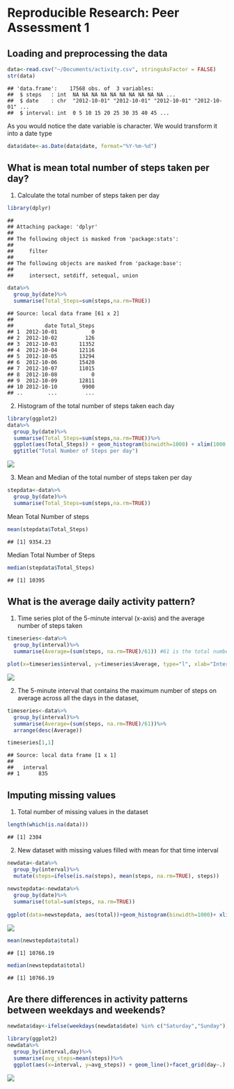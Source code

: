# Reproducible Research: Peer Assessment 1


## Loading and preprocessing the data


```r
data<-read.csv("~/Documents/activity.csv", stringsAsFactor = FALSE)
str(data)
```

```
## 'data.frame':	17568 obs. of  3 variables:
##  $ steps   : int  NA NA NA NA NA NA NA NA NA NA ...
##  $ date    : chr  "2012-10-01" "2012-10-01" "2012-10-01" "2012-10-01" ...
##  $ interval: int  0 5 10 15 20 25 30 35 40 45 ...
```

As you would notice the date variable is character. We would transform it into a date type


```r
data$date<-as.Date(data$date, format="%Y-%m-%d")
```


## What is mean total number of steps taken per day?

1. Calculate the total number of steps taken per day


```r
library(dplyr)
```

```
## 
## Attaching package: 'dplyr'
## 
## The following object is masked from 'package:stats':
## 
##     filter
## 
## The following objects are masked from 'package:base':
## 
##     intersect, setdiff, setequal, union
```

```r
data%>%
  group_by(date)%>%
  summarise(Total_Steps=sum(steps,na.rm=TRUE))
```

```
## Source: local data frame [61 x 2]
## 
##          date Total_Steps
## 1  2012-10-01           0
## 2  2012-10-02         126
## 3  2012-10-03       11352
## 4  2012-10-04       12116
## 5  2012-10-05       13294
## 6  2012-10-06       15420
## 7  2012-10-07       11015
## 8  2012-10-08           0
## 9  2012-10-09       12811
## 10 2012-10-10        9900
## ..        ...         ...
```

2. Histogram of the total number of steps taken each day


```r
library(ggplot2)
data%>%
  group_by(date)%>%
  summarise(Total_Steps=sum(steps,na.rm=TRUE))%>%
  ggplot(aes(Total_Steps)) + geom_histogram(binwidth=1000) + xlim(1000,18000) + 
  ggtitle("Total Number of Steps per day")
```

![](PA1_template_files/figure-html/unnamed-chunk-4-1.png) 

3. Mean and Median of the total number of steps taken per day


```r
stepdata<-data%>%
  group_by(date)%>%
  summarise(Total_Steps=sum(steps,na.rm=TRUE))
```
Mean Total Number of steps

```r
mean(stepdata$Total_Steps)
```

```
## [1] 9354.23
```

Median Total Number of Steps

```r
median(stepdata$Total_Steps)
```

```
## [1] 10395
```


## What is the average daily activity pattern?

1. Time series plot of the 5-minute interval (x-axis) and the average number of steps taken


```r
timeseries<-data%>%
  group_by(interval)%>%
  summarise(Average=(sum(steps, na.rm=TRUE)/61)) #61 is the total number of days between Oct and November

plot(x=timeseries$interval, y=timeseries$Average, type="l", xlab="Interval", ylab="Average number of steps")
```

![](PA1_template_files/figure-html/unnamed-chunk-8-1.png) 

2. The 5-minute interval that contains the maximum number of steps on average across all the days in the dataset, 


```r
timeseries<-data%>%
  group_by(interval)%>%
  summarise(Average=(sum(steps, na.rm=TRUE)/61))%>%
  arrange(desc(Average))

timeseries[1,1]
```

```
## Source: local data frame [1 x 1]
## 
##   interval
## 1      835
```

## Imputing missing values

1. Total number of missing values in the dataset

```r
length(which(is.na(data)))
```

```
## [1] 2304
```

2. New dataset with missing values filled with mean for that time interval


```r
newdata<-data%>%
  group_by(interval)%>%
  mutate(steps=ifelse(is.na(steps), mean(steps, na.rm=TRUE), steps))
  
newstepdata<-newdata%>%
  group_by(date)%>%
  summarise(total=sum(steps, na.rm=TRUE))
  
ggplot(data=newstepdata, aes(total))+geom_histogram(binwidth=1000)+ xlim(1000,18000)
```

![](PA1_template_files/figure-html/unnamed-chunk-11-1.png) 

```r
mean(newstepdata$total)
```

```
## [1] 10766.19
```

```r
median(newstepdata$total)
```

```
## [1] 10766.19
```

## Are there differences in activity patterns between weekdays and weekends?


```r
newdata$day<-ifelse(weekdays(newdata$date) %in% c("Saturday","Sunday"), "weekend", "weekday")

library(ggplot2)
newdata%>%
  group_by(interval,day)%>%
  summarise(avg_steps=mean(steps))%>%
  ggplot(aes(x=interval, y=avg_steps)) + geom_line()+facet_grid(day~.) + xlab("Interval")+ylab("Average Steps")
```

![](PA1_template_files/figure-html/unnamed-chunk-12-1.png) 
